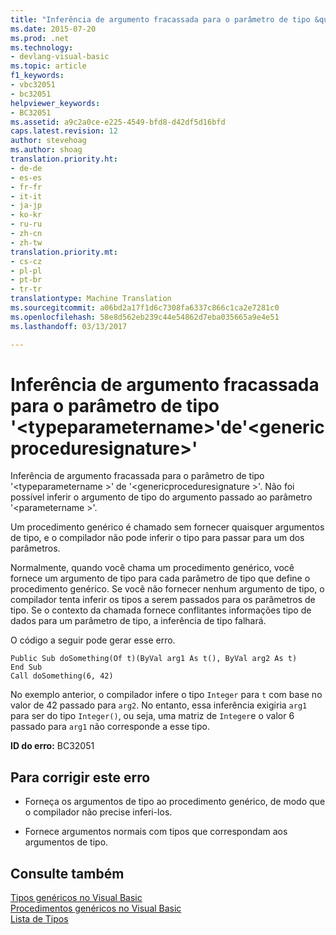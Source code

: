 ```yaml
---
title: "Inferência de argumento fracassada para o parâmetro de tipo &quot;&lt;typeparametername&gt;&quot;de&quot;&lt;genericproceduresignature&gt;&quot; | Documentos do Microsoft"
ms.date: 2015-07-20
ms.prod: .net
ms.technology:
- devlang-visual-basic
ms.topic: article
f1_keywords:
- vbc32051
- bc32051
helpviewer_keywords:
- BC32051
ms.assetid: a9c2a0ce-e225-4549-bfd8-d42df5d16bfd
caps.latest.revision: 12
author: stevehoag
ms.author: shoag
translation.priority.ht:
- de-de
- es-es
- fr-fr
- it-it
- ja-jp
- ko-kr
- ru-ru
- zh-cn
- zh-tw
translation.priority.mt:
- cs-cz
- pl-pl
- pt-br
- tr-tr
translationtype: Machine Translation
ms.sourcegitcommit: a06bd2a17f1d6c7308fa6337c866c1ca2e7281c0
ms.openlocfilehash: 58e8d562eb239c44e54862d7eba035665a9e4e51
ms.lasthandoff: 03/13/2017

---
```

# <a name="type-argument-inference-failed-for-type-parameter-39lttypeparameternamegt39-of-39ltgenericproceduresignaturegt39"></a>Inferência de argumento fracassada para o parâmetro de tipo '&lt;typeparametername&gt;'de'&lt;genericproceduresignature&gt;'
Inferência de argumento fracassada para o parâmetro de tipo '\<typeparametername >' de '\<genericproceduresignature >'. Não foi possível inferir o argumento de tipo do argumento passado ao parâmetro '\<parametername >'.  
  
 Um procedimento genérico é chamado sem fornecer quaisquer argumentos de tipo, e o compilador não pode inferir o tipo para passar para um dos parâmetros.  
  
 Normalmente, quando você chama um procedimento genérico, você fornece um argumento de tipo para cada parâmetro de tipo que define o procedimento genérico. Se você não fornecer nenhum argumento de tipo, o compilador tenta inferir os tipos a serem passados para os parâmetros de tipo. Se o contexto da chamada fornece conflitantes informações tipo de dados para um parâmetro de tipo, a inferência de tipo falhará.  
  
 O código a seguir pode gerar esse erro.  
  
```  
Public Sub doSomething(Of t)(ByVal arg1 As t(), ByVal arg2 As t)  
End Sub  
Call doSomething(6, 42)  
```  
  
 No exemplo anterior, o compilador infere o tipo `Integer` para `t` com base no valor de 42 passado para `arg2`. No entanto, essa inferência exigiria `arg1` para ser do tipo `Integer()`, ou seja, uma matriz de `Integer`e o valor 6 passado para `arg1` não corresponde a esse tipo.  
  
 **ID do erro:** BC32051  
  
## <a name="to-correct-this-error"></a>Para corrigir este erro  
  
-   Forneça os argumentos de tipo ao procedimento genérico, de modo que o compilador não precise inferi-los.  
  
-   Fornece argumentos normais com tipos que correspondam aos argumentos de tipo.  
  
## <a name="see-also"></a>Consulte também  
 [Tipos genéricos no Visual Basic](../../visual-basic/programming-guide/language-features/data-types/generic-types.md)   
 [Procedimentos genéricos no Visual Basic](../../visual-basic/programming-guide/language-features/data-types/generic-procedures.md)   
 [Lista de Tipos](../../visual-basic/language-reference/statements/type-list.md)
